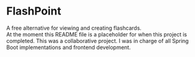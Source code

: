 # FlashPoint
A free alternative for viewing and creating flashcards.<br>
At the moment this README file is a placeholder for when this project is completed. This was a collaborative project. I was in charge of all Spring Boot implementations and frontend development. 
